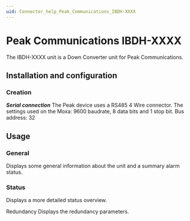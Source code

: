 ```yaml
---
uid: Connector_help_Peak_Communications_IBDH-XXXX
---
```


# Peak Communications IBDH-XXXX

The IBDH-XXXX unit is a Down Converter unit for Peak Communications.

## Installation and configuration

### Creation

***Serial connection***
The Peak device uses a RS485 4 Wire connector.
The settings used on the Moxa: 9600 baudrate, 8 data bits and 1 stop bit.
Bus address: 32

## Usage

### General

Displays some general information about the unit and a summary alarm status.

### Status

Displays a more detailed status overview.

Redundancy
Displays the redundancy parameters.
